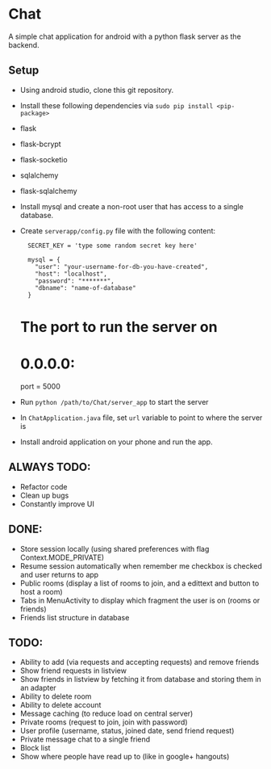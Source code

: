 # Chat
A simple chat application for android with a python flask server as the backend.

## Setup
* Using android studio, clone this git repository.
* Install these following dependencies via `sudo pip install <pip-package>`
 * flask
 * flask-bcrypt
 * flask-socketio
 * sqlalchemy
 * flask-sqlalchemy
* Install mysql and create a non-root user that has access to a single database.
* Create `serverapp/config.py` file with the following content:

        SECRET_KEY = 'type some random secret key here'

        mysql = {
          "user": "your-username-for-db-you-have-created",
          "host": "localhost",
          "password": "*******",
          "dbname": "name-of-database"
        }

	# The port to run the server on
	# 0.0.0.0:<port>
	port = 5000

* Run `python /path/to/Chat/server_app` to start the server
* In `ChatApplication.java` file, set `url` variable to point to where the server is
* Install android application on your phone and run the app.

## ALWAYS TODO:
* Refactor code
* Clean up bugs
* Constantly improve UI

## DONE:
* Store session locally (using shared preferences with flag Context.MODE_PRIVATE)
* Resume session automatically when remember me checkbox is checked and user returns to app
* Public rooms (display a list of rooms to join, and a edittext and button to host a room)
* Tabs in MenuActivity to display which fragment the user is on (rooms or friends)
* Friends list structure in database

## TODO:
* Ability to add (via requests and accepting requests) and remove friends
* Show friend requests in listview
* Show friends in listview by fetching it from database and storing them in an adapter
* Ability to delete room
* Ability to delete account
* Message caching (to reduce load on central server)
* Private rooms (request to join, join with password)
* User profile (username, status, joined date, send friend request)
* Private message chat to a single friend
* Block list
* Show where people have read up to (like in google+ hangouts)
